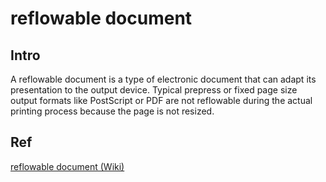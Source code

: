 # reflowable document
## Intro
A reflowable document is a type of electronic document that can adapt its presentation to the output device. Typical prepress or fixed page size output formats like PostScript or PDF are not reflowable during the actual printing process because the page is not resized. 

## Ref
[reflowable document (Wiki)](https://en.wikipedia.org/wiki/Reflowable_document)
